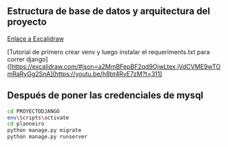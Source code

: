 ## Estructura de base de datos y arquitectura del proyecto

[Enlace a Excalidraw](https://excalidraw.com/#json=a2MmBFepBF2qd9OjwLtex,jVdCVME9wTOmRaRyGg2SnA)

[Tutorial de primero crear venv y luego instalar el requeriments.txt para correr django]([https://excalidraw.com/#json=a2MmBFepBF2qd9OjwLtex,jVdCVME9wTOmRaRyGg2SnA](https://youtu.be/h8bt4RvE7zM?t=311)
## Después de poner las credenciales de mysql

```bash
cd PROYECTODJANGO
env\Scripts\activate
cd planneiro
python manage.py migrate
python manage.py runserver
